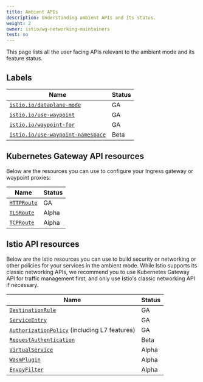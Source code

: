```yaml
---
title: Ambient APIs
description: Understanding ambient APIs and its status.
weight: 2
owner: istio/wg-networking-maintainers
test: no
---
```


This page lists all the user facing APIs relevant to the ambient mode and its feature status.

## Labels

| Name | Status |
| ------------------------------- | -------------------------- |
| [`istio.io/dataplane-mode`](/docs/reference/config/labels/) | GA |
| [`istio.io/use-waypoint`](/docs/reference/config/labels/) | GA |
| [`istio.io/waypoint-for`](/docs/reference/config/labels/) | GA |
| [`istio.io/use-waypoint-namespace`](/docs/reference/config/labels/) | Beta |

## Kubernetes Gateway API resources

Below are the resources you can use to configure your Ingress gateway or waypoint proxies:

|  Name  | Status |
| --- | --- |
| [`HTTPRoute`](https://gateway-api.sigs.k8s.io/guides/http-routing/) | GA |
| [`TLSRoute`](https://gateway-api.sigs.k8s.io/guides/tls) | Alpha |
| [`TCPRoute`](https://gateway-api.sigs.k8s.io/guides/tcp/) | Alpha |

## Istio API resources

Below are the Istio resources you can use to build security or networking or other policies for your services in the ambient mode.
While Istio supports its classic networking APIs, we recommend you to use Kubernetes Gateway API for traffic management first, and only use Istio's classic networking API if necessary.

|  Name  | Status |
| --- | --- |
| [`DestinationRule`](/docs/reference/config/networking/destination-rule/) | GA |
| [`ServiceEntry`](/docs/reference/config/networking/service-entry/) | GA |
| [`AuthorizationPolicy`](/docs/reference/config/security/authorization-policy/) (including L7 features) | GA |
| [`RequestAuthentication`](/docs/reference/config/security/request_authentication/) | Beta |
| [`VirtualService`](/docs/reference/config/networking/virtual-service/) | Alpha |
| [`WasmPlugin`](/docs/reference/config/proxy_extensions/wasm-plugin/) | Alpha |
| [`EnvoyFilter`](/docs/reference/config/networking/envoy-filter/) | Alpha |
